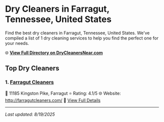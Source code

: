 # Dry Cleaners in Farragut, Tennessee, United States

Find the best dry cleaners in Farragut, Tennessee, United States. We've compiled a list of 1 dry cleaning services to help you find the perfect one for your needs.

🌐 **[View Full Directory on DryCleanersNear.com](https://drycleanersnear.com/city/US/Tennessee/Farragut)**

## Top Dry Cleaners

### 1. [Farragut Cleaners](https://drycleanersnear.com/dryCleaner/686492ad19eecc1ffc8c6a19/farragut-cleaners)
📍 11185 Kingston Pike, Farragut
⭐ Rating: 4.1/5
🌐 Website: http://farragutcleaners.com/
🔗 [View Full Details](https://drycleanersnear.com/dryCleaner/686492ad19eecc1ffc8c6a19/farragut-cleaners)


---

*Last updated: 8/19/2025*
